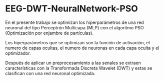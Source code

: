 # EEG-DWT-NeuralNetwork-PSO
En el presente trabajo se optimizan los hiperparámetros de una red neuronal del tipo Perceptrón Multicapa (MLP) con el algoritmo PSO (Optimizacíón por enjambre de partículas).

Los hiperparámetros que se optimizan son la función de activación, el numero de capas ocultas, el numero de neuronas en cada capa oculta y el optimizador.

Después de aplicar un preprocesamiento a las senales se extraen características con la Transformada Discreta Wavelet (DWT) y estas se clasifican con una red neuronal optimizada.